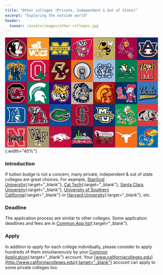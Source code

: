 ```yaml
---
title: "Other colleges (Private, Independent & Out of State)"
excerpt: "Exploring the outside world"
header:
  teaser: /assets/images/other-colleges.jpg
---
```

![Many college flags](/assets/images/other-colleges.jpg){:width="40%"}
### Introduction
If tuition budge is not a concern, many private, independent & out of state colleges are great choices. For example, [Stanford University](https://www.stanford.edu/){:target="_blank"}, [Cal Tech](https://www.caltech.edu/){:target="_blank"}, [Santa Clara University](https://www.scu.edu/){:target="_blank"}, [University of Southern California](https://www.usc.edu/){:target="_blank"} or [Harvard University](https://www.harvard.edu/){:target="_blank"}, etc.

### Deadline
The application process are similar to other colleges. Some application deadlines and fees are in [Common App list](https://content.commonapp.org/Files/ReqGrid.pdf){:target="_blank"}.

### Apply
In addition to apply for each college individually, please consider to apply hundreds of them simultaneously by your [Common Application](https://www.commonapp.org){:target="_blank"} account. Your [www.californiacolleges.edu](http://www.californiacolleges.edu){:target="_blank"} account can apply to some private colleges too.

